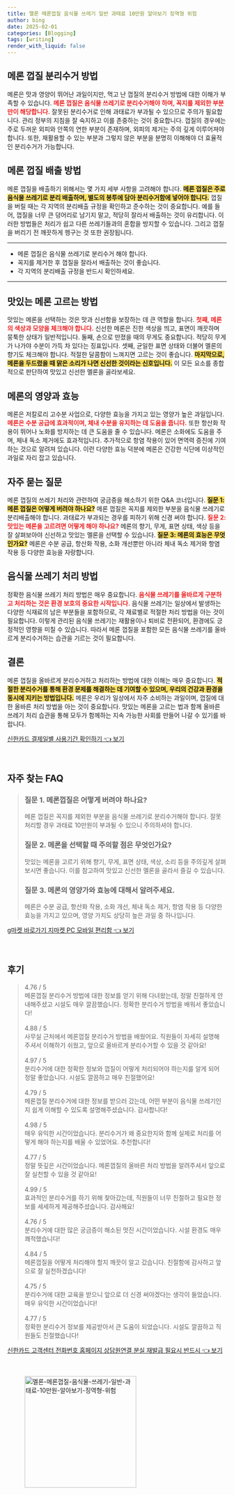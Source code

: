 ```yaml
---
title: 멜론 메론껍질 음식물 쓰레기 일반 과태료 10만원 알아보기 징역형 위험
author: bing
date: 2025-02-01
categories: [Blogging]
tags: [writing]
render_with_liquid: false
---
```



<h2 id='메론 껍질 분리수거 방법'>메론 껍질 분리수거 방법</h2>

<p>메론은 맛과 영양이 뛰어난 과일이지만, 먹고 난 껍질의 분리수거 방법에 대한 이해가 부족할 수 있습니다. <b><span style="color: #ee2323;">메론 껍질은 음식물 쓰레기로 분리수거해야 하며, 꼭지를 제외한 부분만이 해당합니다.</span></b> 잘못된 분리수거로 인해 과태료가 부과될 수 있으므로 주의가 필요합니다. 관리 정부의 지침을 잘 숙지하고 이를 존중하는 것이 중요합니다. 껍질의 경우에는 주로 두꺼운 외피와 안쪽의 연한 부분이 존재하며, 외피의 제거는 주의 깊게 이루어져야 합니다. 또한, 재활용할 수 있는 부분과 그렇지 않은 부분을 분명히 이해해야 더 효율적인 분리수거가 가능합니다.</p>

<h2 id='메론 껍질 배출 방법'>메론 껍질 배출 방법</h2>

<p>메론 껍질을 배출하기 위해서는 몇 가지 세부 사항을 고려해야 합니다. <b><span style="background-color: #ffe066;">메론 껍질은 주로 음식물 쓰레기로 분리 배출하며, 별도의 봉투에 담아 분리수거함에 넣어야 합니다.</span></b> 껍질을 버릴 때는 각 지역의 분리배출 규정을 확인하고 준수하는 것이 중요합니다. 예를 들어, 껍질을 너무 큰 덩어리로 남기지 말고, 적당히 잘라서 배출하는 것이 유리합니다. 이러한 방법들은 처리가 쉽고 다른 쓰레기들과의 혼합을 방지할 수 있습니다. 그리고 껍질을 버리기 전 깨끗하게 헹구는 것 또한 권장됩니다.</p>

<hr />

<ul>
    <li>메론 껍질은 음식물 쓰레기로 분리수거 해야 합니다.</li>
    <li>꼭지를 제거한 후 껍질을 잘라서 배출하는 것이 좋습니다.</li>
    <li>각 지역의 분리배출 규정을 반드시 확인하세요.</li>
</ul>

<hr />

<h2 id='맛있는 메론 고르는 방법'>맛있는 메론 고르는 방법</h2>

<p>맛있는 메론을 선택하는 것은 맛과 신선함을 보장하는 데 큰 역할을 합니다. <b><span style="color: #ee2323;">첫째, 메론의 색상과 모양을 체크해야 합니다.</span></b> 신선한 메론은 진한 색상을 띄고, 표면이 깨끗하며 뭉툭한 상태가 일반적입니다. 둘째, 손으로 만졌을 때의 무게도 중요합니다. 적당히 무게가 나가야 수분이 가득 차 있다는 징표입니다. 셋째, 균일한 표면 상태와 더불어 멜론의 향기도 체크해야 합니다. 적절한 달콤함이 느껴지면 고르는 것이 좋습니다. <b><span style="background-color: #ffe066;">마지막으로, 메론을 두드렸을 때 맑은 소리가 나면 신선한 것이라는 신호입니다.</span></b> 이 모든 요소를 종합적으로 판단하여 맛있고 신선한 멜론을 골라보세요.</p>

<h2 id='메론의 영양과 효능'>메론의 영양과 효능</h2>

<p>메론은 저칼로리 고수분 사업으로, 다양한 효능을 가지고 있는 영양가 높은 과일입니다. <b><span style="color: #ee2323;">메론은 수분 공급에 효과적이며, 체내 수분을 유지하는 데 도움을 줍니다.</span></b> 또한 항산화 작용이 뛰어나 노화를 방지하는 데 큰 도움을 줄 수 있습니다. 메론은 소화에도 도움을 주며, 체내 독소 제거에도 효과적입니다. 추가적으로 항염 작용이 있어 면역력 증진에 기여하는 것으로 알려져 있습니다. 이런 다양한 효능 덕분에 메론은 건강한 식단에 이상적인 과일로 자리 잡고 있습니다.</p>

<h2 id='자주 묻는 질문'>자주 묻는 질문</h2>

<p>메론 껍질의 쓰레기 처리와 관련하여 궁금증을 해소하기 위한 Q&A 코너입니다. <b><span style="background-color: #ffe066;">질문 1: 메론 껍질은 어떻게 버려야 하나요?</span></b> 메론 껍질은 꼭지를 제외한 부분을 음식물 쓰레기로 분리배출해야 합니다. 과태료가 부과되는 경우를 피하기 위해 신경 써야 합니다. <b><span style="color: #ee2323;">질문 2: 맛있는 메론을 고르려면 어떻게 해야 하나요?</span></b> 메론의 향기, 무게, 표면 상태, 색상 등을 잘 살펴보아야 신선하고 맛있는 멜론을 선택할 수 있습니다. <b><span style="background-color: #ffe066;">질문 3: 메론의 효능은 무엇인가요?</span></b> 메론은 수분 공급, 항산화 작용, 소화 개선뿐만 아니라 체내 독소 제거와 항염 작용 등 다양한 효능을 자랑합니다.</p>

<h2 id='음식물 쓰레기 처리 방법'>음식물 쓰레기 처리 방법</h2>

<p>정확한 음식물 쓰레기 처리 방법은 매우 중요합니다. <b><span style="color: #ee2323;">음식물 쓰레기를 올바르게 구분하고 처리하는 것은 환경 보호의 중요한 시작입니다.</span></b> 음식물 쓰레기는 일상에서 발생하는 다양한 식재료의 남은 부분들을 포함하므로, 각 재료별로 적절한 처리 방법을 아는 것이 필요합니다. 이렇게 관리된 음식물 쓰레기는 재활용이나 퇴비로 전환되어, 환경에도 긍정적인 영향을 미칠 수 있습니다. 따라서 메론 껍질을 포함한 모든 음식물 쓰레기를 올바르게 분리수거하는 습관을 기르는 것이 필요합니다.</p>

<h2 id='결론'>결론</h2>

<p>메론 껍질을 올바르게 분리수거하고 처리하는 방법에 대한 이해는 매우 중요합니다. <b><span style="background-color: #ffe066;">적절한 분리수거를 통해 환경 문제를 해결하는 데 기여할 수 있으며, 우리의 건강과 환경을 동시에 지키는 방법입니다.</span></b> 메론은 우리가 일상에서 자주 소비하는 과일이며, 껍질에 대한 올바른 처리 방법을 아는 것이 중요합니다. 맛있는 메론을 고르는 법과 함께 올바른 쓰레기 처리 습관을 통해 모두가 함께하는 지속 가능한 사회를 만들어 나갈 수 있기를 바랍니다.</p>


<p><a class="click-button" title="신한카드 결제일별 사용기간 확인하기" href="https://blackassets.github.io/posts/%EC%8B%A0%ED%95%9C%EC%B9%B4%EB%93%9C-%EA%B2%B0%EC%A0%9C%EC%9D%BC%EB%B3%84-%EC%82%AC%EC%9A%A9%EA%B8%B0%EA%B0%84-%ED%99%95%EC%9D%B8%ED%95%98%EA%B8%B0/" rel="dofollow">신한카드 결제일별 사용기간 확인하기 👈 보기</a></p><br>
<h2 id='자주_찾는_FAQ'>자주 찾는 FAQ</h2>
<div itemscope="" itemtype="https://schema.org/FAQPage"> 
<blockquote> 
<div itemscope="" itemprop="mainEntity" itemtype="https://schema.org/Question"> 
<h3 itemprop="name">질문 1. 메론껍질은 어떻게 버려야 하나요?</h3> 
<div itemscope="" itemprop="acceptedAnswer" itemtype="https://schema.org/Answer"> 
<span itemprop="text"> <p>메론 껍질은 꼭지를 제외한 부분을 음식물 쓰레기로 분리수거해야 합니다. 잘못 처리할 경우 과태료 10만원이 부과될 수 있으니 주의하셔야 합니다.</p> </span> 
</div> 
</div> 

<div itemscope="" itemprop="mainEntity" itemtype="https://schema.org/Question"> 
<h3 itemprop="name">질문 2. 메론을 선택할 때 주의할 점은 무엇인가요?</h3> 
<div itemscope="" itemprop="acceptedAnswer" itemtype="https://schema.org/Answer"> 
<span itemprop="text"> <p>맛있는 메론을 고르기 위해 향기, 무게, 표면 상태, 색상, 소리 등을 주의깊게 살펴보시면 좋습니다. 이를 참고하여 맛있고 신선한 멜론을 골라서 즐길 수 있습니다.</p> </span> 
</div> 
</div> 

<div itemscope="" itemprop="mainEntity" itemtype="https://schema.org/Question"> 
<h3 itemprop="name">질문 3. 메론의 영양가와 효능에 대해서 알려주세요.</h3> 
<div itemscope="" itemprop="acceptedAnswer" itemtype="https://schema.org/Answer"> 
<span itemprop="text"> <p>메론은 수분 공급, 항산화 작용, 소화 개선, 체내 독소 제거, 항염 작용 등 다양한 효능을 가지고 있으며, 영양 가치도 상당히 높은 과일 중 하나입니다.</p> </span> 
</div> 
</div> 
</blockquote> 
</div>
<p><a class="click-button" title="g마켓 바로가기 지마켓 PC 모바일 편리함" href="https://blackassets.github.io/posts/g%EB%A7%88%EC%BC%93-%EB%B0%94%EB%A1%9C%EA%B0%80%EA%B8%B0-%EC%A7%80%EB%A7%88%EC%BC%93-PC-%EB%AA%A8%EB%B0%94%EC%9D%BC-%ED%8E%B8%EB%A6%AC%ED%95%A8/" rel="dofollow">g마켓 바로가기 지마켓 PC 모바일 편리함 👈 보기</a></p><br>
<h2 id='후기'>후기</h2>
<div itemscope itemtype="https://schema.org/Product">
  <blockquote>
  <div itemprop="review" itemscope itemtype="https://schema.org/Review">
      <div itemprop="reviewRating" itemscope itemtype="https://schema.org/Rating"> <span itemprop="ratingValue">4.76</span> / <span itemprop="bestRating">5</span> </div>
      <span itemprop="reviewBody">메론껍질 분리수거 방법에 대한 정보를 얻기 위해 다녀왔는데, 정말 친절하게 안내해주셨고 시설도 매우 깔끔했습니다. 정확한 분리수거 방법을 배워서 좋았습니다!</span>
  </div>
  <br>
  <div itemprop="review" itemscope itemtype="https://schema.org/Review">
      <div itemprop="reviewRating" itemscope itemtype="https://schema.org/Rating"> <span itemprop="ratingValue">4.88</span> / <span itemprop="bestRating">5</span> </div>
      <span itemprop="reviewBody">사무실 근처에서 메론껍질 분리수거 방법을 배웠어요. 직원들이 자세히 설명해 주셔서 이해하기 쉬웠고, 앞으로 올바르게 분리수거할 수 있을 것 같아요!</span>
  </div>
  <br>
  <div itemprop="review" itemscope itemtype="https://schema.org/Review">
      <div itemprop="reviewRating" itemscope itemtype="https://schema.org/Rating"> <span itemprop="ratingValue">4.97</span> / <span itemprop="bestRating">5</span> </div>
      <span itemprop="reviewBody">분리수거에 대한 정확한 정보와 껍질이 어떻게 처리되어야 하는지를 알게 되어 정말 좋았습니다. 시설도 깔끔하고 매우 친절했어요!</span>
  </div>
  <br>
  <div itemprop="review" itemscope itemtype="https://schema.org/Review">
      <div itemprop="reviewRating" itemscope itemtype="https://schema.org/Rating"> <span itemprop="ratingValue">4.79</span> / <span itemprop="bestRating">5</span> </div>
      <span itemprop="reviewBody">메론껍질 분리수거에 대한 정보를 받으러 갔는데, 어떤 부분이 음식물 쓰레기인지 쉽게 이해할 수 있도록 설명해주셨습니다. 감사합니다!</span>
  </div>
  <br>
  <div itemprop="review" itemscope itemtype="https://schema.org/Review">
      <div itemprop="reviewRating" itemscope itemtype="https://schema.org/Rating"> <span itemprop="ratingValue">4.98</span> / <span itemprop="bestRating">5</span> </div>
      <span itemprop="reviewBody">매우 유익한 시간이었습니다. 분리수거가 왜 중요한지와 함께 실제로 처리를 어떻게 해야 하는지를 배울 수 있었어요. 추천합니다!</span>
  </div>
  <br>
  <div itemprop="review" itemscope itemtype="https://schema.org/Review">
      <div itemprop="reviewRating" itemscope itemtype="https://schema.org/Rating"> <span itemprop="ratingValue">4.77</span> / <span itemprop="bestRating">5</span> </div>
      <span itemprop="reviewBody">정말 뜻깊은 시간이었습니다. 메론껍질의 올바른 처리 방법을 알려주셔서 앞으로 잘 실천할 수 있을 것 같아요!</span>
  </div>
  <br>
  <div itemprop="review" itemscope itemtype="https://schema.org/Review">
      <div itemprop="reviewRating" itemscope itemtype="https://schema.org/Rating"> <span itemprop="ratingValue">4.99</span> / <span itemprop="bestRating">5</span> </div>
      <span itemprop="reviewBody">효과적인 분리수거를 하기 위해 찾아갔는데, 직원들이 너무 친절하고 필요한 정보를 세세하게 제공해주셨습니다. 감사해요!</span>
  </div>
  <br>
  <div itemprop="review" itemscope itemtype="https://schema.org/Review">
      <div itemprop="reviewRating" itemscope itemtype="https://schema.org/Rating"> <span itemprop="ratingValue">4.76</span> / <span itemprop="bestRating">5</span> </div>
      <span itemprop="reviewBody">분리수거에 대한 많은 궁금증이 해소된 멋진 시간이었습니다. 시설 환경도 매우 쾌적했습니다!</span>
  </div>
  <br>
  <div itemprop="review" itemscope itemtype="https://schema.org/Review">
      <div itemprop="reviewRating" itemscope itemtype="https://schema.org/Rating"> <span itemprop="ratingValue">4.84</span> / <span itemprop="bestRating">5</span> </div>
      <span itemprop="reviewBody">메론껍질을 어떻게 처리해야 할지 깨끗이 알고 갔습니다. 친절함에 감사하고 앞으로 잘 실천하겠습니다!</span>
  </div>
  <br>
  <div itemprop="review" itemscope itemtype="https://schema.org/Review">
      <div itemprop="reviewRating" itemscope itemtype="https://schema.org/Rating"> <span itemprop="ratingValue">4.75</span> / <span itemprop="bestRating">5</span> </div>
      <span itemprop="reviewBody">분리수거에 대한 교육을 받으니 앞으로 더 신경 써야겠다는 생각이 들었습니다. 매우 유익한 시간이었습니다!</span>
  </div>
  <br>
  <div itemprop="review" itemscope itemtype="https://schema.org/Review">
      <div itemprop="reviewRating" itemscope itemtype="https://schema.org/Rating"> <span itemprop="ratingValue">4.77</span> / <span itemprop="bestRating">5</span> </div>
      <span itemprop="reviewBody">정확한 분리수거 정보를 제공받아서 큰 도움이 되었습니다. 시설도 깔끔하고 직원들도 친절했습니다!</span>
  </div>
  </blockquote>
</div>
<p><a class="click-button" title="신한카드 고객센터 전화번호 홈페이지 상담원연결 분실 재발급 필요시 반드시" href="https://blackassets.github.io/posts/%EC%8B%A0%ED%95%9C%EC%B9%B4%EB%93%9C-%EA%B3%A0%EA%B0%9D%EC%84%BC%ED%84%B0-%EC%A0%84%ED%99%94%EB%B2%88%ED%98%B8-%ED%99%88%ED%8E%98%EC%9D%B4%EC%A7%80-%EC%83%81%EB%8B%B4%EC%9B%90%EC%97%B0%EA%B2%B0-%EB%B6%84%EC%8B%A4-%EC%9E%AC%EB%B0%9C%EA%B8%89-%ED%95%84%EC%9A%94%EC%8B%9C-%EB%B0%98%EB%93%9C%EC%8B%9C/" rel="dofollow">신한카드 고객센터 전화번호 홈페이지 상담원연결 분실 재발급 필요시 반드시 👈 보기</a></p><br>
<figure class="image"><img src="https://blackassets.github.io/assets/img/thumbnail/멜론-메론껍질-음식물-쓰레기-일반-과태료-10만원-알아보기-징역형-위험.webp" alt="멜론-메론껍질-음식물-쓰레기-일반-과태료-10만원-알아보기-징역형-위험" width="256" height="256"></figure>